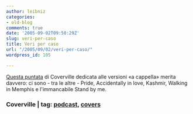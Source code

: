 ```yaml
---
author: leibniz
categories:
- old-blog
comments: true
date: '2005-09-02T09:50:29Z'
slug: veri-per-caso
title: Veri per caso
url: "/2005/09/02/veri-per-caso/"
wordpress_id: 105

---
```

[Questa puntata](https://www.coverville.com/archives/2005/09/coverville_127.html)
di Coverville dedicata alle versioni «a cappella» merita davvero: ci
sono - tra le altre - Pride, Accidentally in love, Kashmir, Walking in
Memphis e l'immancabile Stand by me.  



### Coverville | tag: [podcast](https://www.technorati.com/tags/podcast), [covers](https://www.technorati.com/tags/covers)
